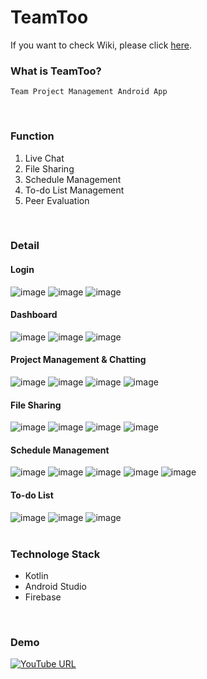 # TeamToo

If you want to check Wiki, please click [here](https://github.com/hammii/TeamToo/wiki).
<br>

### What is TeamToo?
```
Team Project Management Android App
```
<br>

### Function
1. Live Chat
2. File Sharing
3. Schedule Management
4. To-do List Management
5. Peer Evaluation
<br>

### Detail

#### Login
![image](https://user-images.githubusercontent.com/37904738/124618191-8d3c0d00-deb2-11eb-9456-df919d1512ca.png)
![image](https://user-images.githubusercontent.com/37904738/124618204-8f05d080-deb2-11eb-97a1-0f886ad08aa8.png)
![image](https://user-images.githubusercontent.com/37904738/124618231-94631b00-deb2-11eb-8c00-50d1e5bd0b9f.png)

#### Dashboard
![image](https://user-images.githubusercontent.com/37904738/124617919-4bab6200-deb2-11eb-924a-67488030316d.png)
![image](https://user-images.githubusercontent.com/37904738/124617934-4d752580-deb2-11eb-8a08-c4d2f94d31c8.png)
![image](https://user-images.githubusercontent.com/37904738/124617943-4fd77f80-deb2-11eb-9a27-5aaf261abb9f.png)

#### Project Management & Chatting
![image](https://user-images.githubusercontent.com/37904738/124614705-7e079000-deaf-11eb-93d3-40e9f2abf3aa.png)
![image](https://user-images.githubusercontent.com/37904738/124614714-81028080-deaf-11eb-99a3-0aca2beb2fa3.png)
![image](https://user-images.githubusercontent.com/37904738/124614746-895abb80-deaf-11eb-87d3-14a0e0bfe93a.png)
![image](https://user-images.githubusercontent.com/37904738/124614763-8e1f6f80-deaf-11eb-9751-857e13dd2a89.png)

#### File Sharing
![image](https://user-images.githubusercontent.com/37904738/124615512-4f3de980-deb0-11eb-9514-629717984dbc.png)
![image](https://user-images.githubusercontent.com/37904738/124615692-798fa700-deb0-11eb-8533-72e66114a6dd.png)
![image](https://user-images.githubusercontent.com/37904738/124616249-e145f200-deb0-11eb-8bad-9ec33a92b03d.png)
![image](https://user-images.githubusercontent.com/37904738/124616244-dee39800-deb0-11eb-8dd1-7f7837d60fb9.png)

#### Schedule Management
![image](https://user-images.githubusercontent.com/37904738/124616740-4c8fc400-deb1-11eb-9aaa-67a9fd806889.png)
![image](https://user-images.githubusercontent.com/37904738/124616454-0aff1900-deb1-11eb-995c-81db75071be1.png)
![image](https://user-images.githubusercontent.com/37904738/124616750-4ef21e00-deb1-11eb-9ef1-367a54f677a2.png)
![image](https://user-images.githubusercontent.com/37904738/124616758-50bbe180-deb1-11eb-9840-9bd1bbda7970.png)
![image](https://user-images.githubusercontent.com/37904738/124616479-105c6380-deb1-11eb-8c20-384b6f011add.png)

#### To-do List
![image](https://user-images.githubusercontent.com/37904738/124617164-ad1f0100-deb1-11eb-9149-65ee0199282f.png)
![image](https://user-images.githubusercontent.com/37904738/124617175-b019f180-deb1-11eb-959b-8ebeabd70f7b.png)
![image](https://user-images.githubusercontent.com/37904738/124617191-b3ad7880-deb1-11eb-8961-ca96047739e7.png)
<br>
<br>

### Technologe Stack
- Kotlin
- Android Studio
- Firebase
<br>

### Demo
[![YouTube URL](https://github.com/hammii/TeamToo/blob/master/TeamTo-master/youtube.png)](https://www.youtube.com/watch?v=-s47wKdk5JI)


